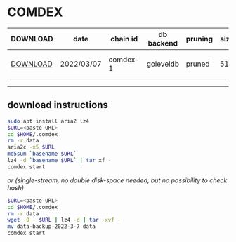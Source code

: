 # COMDEX
 
| DOWNLOAD  | date | chain id | db backend | pruning | size | file name | hash |
| --------- | ---- | -------- | ---------- | ------- | ---- | --------- | ---- |
| [DOWNLOAD](https://quicksync.ccvalidators.com/SNAPSHOTS/comdex-1_20220307_100-1000-11.tar.lz4) | 2022/03/07 | comdex-1 | goleveldb | pruned | 51G | comdex-1_20220307_100-1000-11.tar.lz4 | 8c182b953ccf555d311b563fe5b2ed35 |
 
---
## download instructions
 
```sh
sudo apt install aria2 lz4
$URL=<paste URL>
cd $HOME/.comdex
rm -r data
aria2c -x5 $URL
md5sum `basename $URL`
lz4 -d `basename $URL` | tar xf -
comdex start
```
*or (single-stream, no double disk-space needed, but no possibility to check hash)*
```sh
$URL=<paste URL>
cd $HOME/.comdex
rm -r data
wget -O - $URL | lz4 -d | tar -xvf -
mv data-backup-2022-3-7 data
comdex start
```
